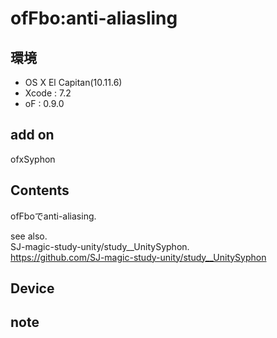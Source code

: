 # ofFbo:anti-aliasling #

## 環境 ##
*	OS X El Capitan(10.11.6)
*	Xcode : 7.2
*	oF : 0.9.0

## add on ##
ofxSyphon  

## Contents ##
ofFboでanti-aliasing.  
  
see also.  
SJ-magic-study-unity/study__UnitySyphon.  
https://github.com/SJ-magic-study-unity/study__UnitySyphon  


## Device ##


## note ##






